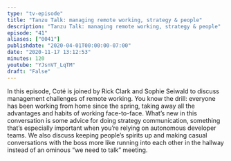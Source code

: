 ```yaml
---
type: "tv-episode"
title: "Tanzu Talk: managing remote working, strategy & people"
description: "Tanzu Talk: managing remote working, strategy & people"
episode: "41"
aliases: ["0041"]
publishdate: "2020-04-01T00:00:00-07:00"
date: "2020-11-17 13:12:53"
minutes: 120
youtube: "YJsnVT_LqTM"
draft: "False"
---
```


In this episode, Coté is joined by Rick Clark and Sophie Seiwald to discuss management challenges of remote working. You know the drill: everyone has been working from home since the spring, taking away all the advantages and habits of working face-to-face. What’s new in this conversation is some advice for doing strategy communication, something that’s especially important when you’re relying on autonomous developer teams. We also discuss keeping people’s spirits up and making casual conversations with the boss more like running into each other in the hallway instead of an ominous “we need to talk” meeting.